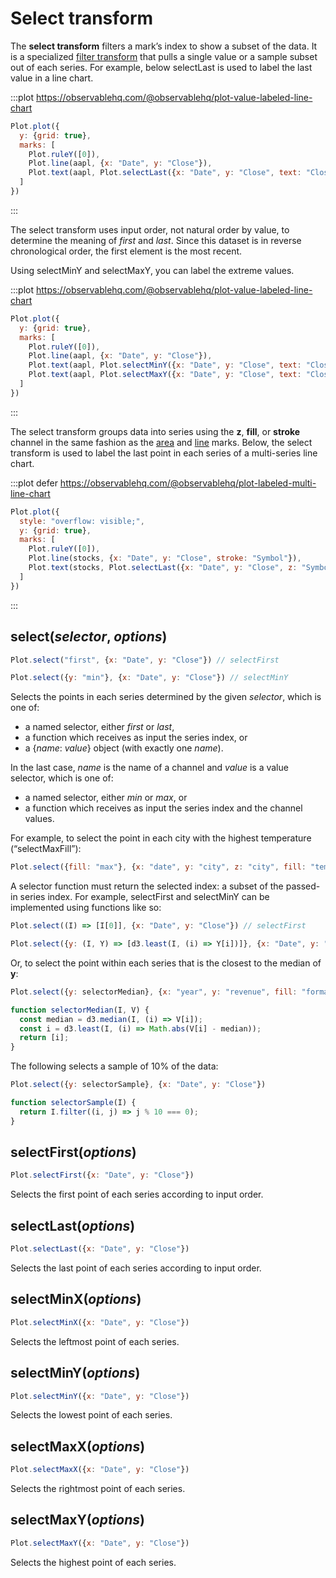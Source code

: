 <script setup>

import * as Plot from "@observablehq/plot";
import * as d3 from "d3";
import {shallowRef, onMounted} from "vue";
import aapl from "../data/aapl.ts";

const stocks = shallowRef([]);

onMounted(() => {
  Promise.all([
    d3.csv("../data/amzn.csv", d3.autoType),
    d3.csv("../data/goog.csv", d3.autoType),
    d3.csv("../data/ibm.csv", d3.autoType)
  ]).then((datas) => {
    stocks.value = d3.zip(["AAPL", "AMZN", "GOOG", "IBM"], [aapl].concat(datas)).flatMap(([Symbol, data]) => data.map((d) => ({Symbol, ...d})));
  });
});

</script>

# Select transform

The **select transform** filters a mark’s index to show a subset of the data. It is a specialized [filter transform](./filter.md) that pulls a single value or a sample subset out of each series. For example, below selectLast is used to label the last value in a line chart.

:::plot https://observablehq.com/@observablehq/plot-value-labeled-line-chart
```js
Plot.plot({
  y: {grid: true},
  marks: [
    Plot.ruleY([0]),
    Plot.line(aapl, {x: "Date", y: "Close"}),
    Plot.text(aapl, Plot.selectLast({x: "Date", y: "Close", text: "Close", frameAnchor: "bottom", dy: -6}))
  ]
})
```
:::

The select transform uses input order, not natural order by value, to determine the meaning of *first* and *last*. Since this dataset is in reverse chronological order, the first element is the most recent.

Using selectMinY and selectMaxY, you can label the extreme values.

:::plot https://observablehq.com/@observablehq/plot-value-labeled-line-chart
```js
Plot.plot({
  y: {grid: true},
  marks: [
    Plot.ruleY([0]),
    Plot.line(aapl, {x: "Date", y: "Close"}),
    Plot.text(aapl, Plot.selectMinY({x: "Date", y: "Close", text: "Close", frameAnchor: "top", dy: 6})),
    Plot.text(aapl, Plot.selectMaxY({x: "Date", y: "Close", text: "Close", frameAnchor: "bottom", dy: -6}))
  ]
})
```
:::

The select transform groups data into series using the **z**, **fill**, or **stroke** channel in the same fashion as the [area](../marks/area.md) and [line](../marks/line.md) marks. Below, the select transform is used to label the last point in each series of a multi-series line chart.

:::plot defer https://observablehq.com/@observablehq/plot-labeled-multi-line-chart
```js
Plot.plot({
  style: "overflow: visible;",
  y: {grid: true},
  marks: [
    Plot.ruleY([0]),
    Plot.line(stocks, {x: "Date", y: "Close", stroke: "Symbol"}),
    Plot.text(stocks, Plot.selectLast({x: "Date", y: "Close", z: "Symbol", text: "Symbol", textAnchor: "start", dx: 3}))
  ]
})
```
:::

## select(*selector*, *options*)

```js
Plot.select("first", {x: "Date", y: "Close"}) // selectFirst
```
```js
Plot.select({y: "min"}, {x: "Date", y: "Close"}) // selectMinY
```

Selects the points in each series determined by the given *selector*, which is one of:

- a named selector, either *first* or *last*,
- a function which receives as input the series index, or
- a {*name*: *value*} object (with exactly one *name*).

In the last case, *name* is the name of a channel and *value* is a value selector, which is one of:

- a named selector, either *min* or *max*, or
- a function which receives as input the series index and the channel values.

For example, to select the point in each city with the highest temperature (“selectMaxFill”):

```js
Plot.select({fill: "max"}, {x: "date", y: "city", z: "city", fill: "temperature"})
```

A selector function must return the selected index: a subset of the passed-in series index. For example, selectFirst and selectMinY can be implemented using functions like so:

```js
Plot.select((I) => [I[0]], {x: "Date", y: "Close"}) // selectFirst
```
```js
Plot.select({y: (I, Y) => [d3.least(I, (i) => Y[i])]}, {x: "Date", y: "Close"}) // selectMinY
```

Or, to select the point within each series that is the closest to the median of **y**:

```js
Plot.select({y: selectorMedian}, {x: "year", y: "revenue", fill: "format"})
```

```js
function selectorMedian(I, V) {
  const median = d3.median(I, (i) => V[i]);
  const i = d3.least(I, (i) => Math.abs(V[i] - median));
  return [i];
}
```

The following selects a sample of 10% of the data:

```js
Plot.select({y: selectorSample}, {x: "Date", y: "Close"})
```

```js
function selectorSample(I) {
  return I.filter((i, j) => j % 10 === 0);
}
```


## selectFirst(*options*)

```js
Plot.selectFirst({x: "Date", y: "Close"})
```

Selects the first point of each series according to input order.

## selectLast(*options*)

```js
Plot.selectLast({x: "Date", y: "Close"})
```

Selects the last point of each series according to input order.

## selectMinX(*options*)

```js
Plot.selectMinX({x: "Date", y: "Close"})
```

Selects the leftmost point of each series.

## selectMinY(*options*)

```js
Plot.selectMinY({x: "Date", y: "Close"})
```

Selects the lowest point of each series.

## selectMaxX(*options*)

```js
Plot.selectMaxX({x: "Date", y: "Close"})
```

Selects the rightmost point of each series.

## selectMaxY(*options*)

```js
Plot.selectMaxY({x: "Date", y: "Close"})
```

Selects the highest point of each series.
